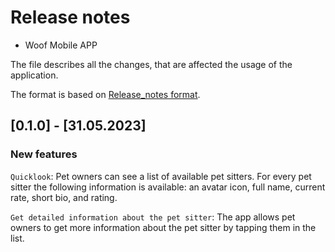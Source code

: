  # Release notes

- Woof Mobile APP

The file describes all the changes, that are affected the usage of the application.

The format is based on [Release_notes format](https://github.com/ios-course/ironfoudation-team-project/wiki/Release_notes-format).

## [0.1.0] - [31.05.2023]

### New features

`Quicklook`: Pet owners can see a list of available pet sitters. For every pet sitter the following information is available: an avatar icon, full name, current rate, short bio, and rating.

`Get detailed information about the pet sitter`: The app allows pet owners to get more information about the pet sitter by tapping them in the list.
